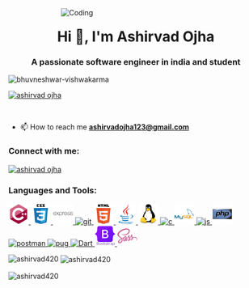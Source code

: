 <!-- [![MasterHead](https://cdn.dribbble.com/users/230034/screenshots/1471648/media/32803553d290e794773e9bfa94d97fae.gif)](https://github.com/Bhuvneshwar-Vishwakarma/) -->
<img align="right" alt="Coding" width="400" src="https://res.cloudinary.com/practicaldev/image/fetch/s--sNXjzc6P--/c_limit%2Cf_auto%2Cfl_progressive%2Cq_66%2Cw_880/https://media1.tenor.com/images/0c34272909ee2a4db5606a014082312b/tenor.gif%3Fitemid%3D15828752">
<h1 align="center">Hi 👋, I'm Ashirvad Ojha</h1>
<h3 align="center">A passionate software engineer in india and student</h3>

<p align="left"> <img src="https://komarev.com/ghpvc/?username=bhuvneshwar-vishwakarma&label=Profile%20views&color=0e75b6&style=flat" alt="bhuvneshwar-vishwakarma" /> </p>

<p align="left"> <a href="https://github.com/ryo-ma/github-profile-trophy"><img src="https://github-profile-trophy.vercel.app/?username=ashirvad420" alt="ashirvad ojha" /></a> </p>

<p align="left"> <a href="https://twitter.com/" target="blank"><img src="https://img.shields.io/twitter/follow/?logo=twitter&style=for-the-badge" alt="" /></a> </p>

- 📫 How to reach me **ashirvadojha123@gmail.com**

<h3 align="left">Connect with me:</h3>
<p align="left">
<a href="https://www.linkedin.com/in/ashirvad-ojha-a9b7061bb" target="blank"><img align="center" src="https://raw.githubusercontent.com/rahuldkjain/github-profile-readme-generator/master/src/images/icons/Social/linked-in-alt.svg" alt="ashirvad ojha" height="30" width="40" /></a>
  
</p>

<h3 align="left">Languages and Tools:</h3>
<p align="left"> <a href="https://www.w3schools.com/cpp/" target="_blank" rel="noreferrer"> <img src="https://raw.githubusercontent.com/devicons/devicon/master/icons/cplusplus/cplusplus-original.svg" alt="cplusplus" width="40" height="40"/> </a> <a href="https://www.w3schools.com/css/" target="_blank" rel="noreferrer"> <img src="https://raw.githubusercontent.com/devicons/devicon/master/icons/css3/css3-original-wordmark.svg" alt="css3" width="40" height="40"/> </a> <a href="https://expressjs.com" target="_blank" rel="noreferrer"> <img src="https://raw.githubusercontent.com/devicons/devicon/master/icons/express/express-original-wordmark.svg" alt="express" width="40" height="40"/> </a> <a href="https://git-scm.com/" target="_blank" rel="noreferrer"> <img src="https://www.vectorlogo.zone/logos/git-scm/git-scm-icon.svg" alt="git" width="40" height="40"/> </a> <a href="https://www.w3.org/html/" target="_blank" rel="noreferrer"> <img src="https://raw.githubusercontent.com/devicons/devicon/master/icons/html5/html5-original-wordmark.svg" alt="html5" width="40" height="40"/> </a> <a href="https://developer.mozilla.org/en-US/docs/Web/JavaScript" target="_blank" rel="noreferrer"> <img src="https://raw.githubusercontent.com/devicons/devicon/master/icons/java/java-original.svg" alt="java" width="40" height="40"/> </a> <a href="https://www.linux.org/" target="_blank" rel="noreferrer"> <img src="https://raw.githubusercontent.com/devicons/devicon/master/icons/linux/linux-original.svg" alt="linux" width="40" height="40"/> </a> <a href="https://www.c.com/" target="_blank" rel="noreferrer"> <img src="https://raw.githubusercontent.com/devicons/devicon/master/icons/c/c-original-wordmark.svg" alt="c" width="40" height="40"/> </a> <a href="https://www.mysql.com/" target="_blank" rel="noreferrer"> <img src="https://raw.githubusercontent.com/devicons/devicon/master/icons/mysql/mysql-original-wordmark.svg" alt="mysql" width="40" height="40"/> </a> <a href="https://js.org" target="_blank" rel="noreferrer"> <img src="https://raw.githubusercontent.com/devicons/devicon/master/icons/nodejs/js-original-wordmark.svg" alt="js" width="40" height="40"/> </a> <a href="https://www.php.net" target="_blank" rel="noreferrer"> <img src="https://raw.githubusercontent.com/devicons/devicon/master/icons/php/php-original.svg" alt="php" width="40" height="40"/> </a> <a href="https://postman.com" target="_blank" rel="noreferrer"> <img src="https://www.vectorlogo.zone/logos/C++/C++-icon.svg" alt="postman" width="40" height="40"/> </a> <a href="https://pugjs.org" target="_blank" rel="noreferrer"> <img src="https://cdn.worldvectorlogo.com/logos/pug.svg" alt="pug" width="40" height="40"/> </a> <a href="https://www.Dart.org" target="_blank" rel="noreferrer"> <img src="https://raw.githubusercontent.com/devicons/devicon/master/icons/Dart/python-original.svg" alt="Dart" width="40" height="40"/> </a> <a href="https://Bootstrap.org/" target="_blank" rel="noreferrer"> <img src="https://raw.githubusercontent.com/devicons/devicon/master/icons/Bootstrap/Bootstrap-original-wordmark.svg" alt="Bootstrap" width="40" height="40"/> </a> <a href="https://sass-lang.com" target="_blank" rel="noreferrer"> <img src="https://raw.githubusercontent.com/devicons/devicon/master/icons/sass/sass-original.svg" alt="sass" width="40" height="40"/> </a> </p>

<p><img align="left" src="https://github-readme-stats.vercel.app/api/top-langs?username=ashirvad420&show_icons=true&locale=en&layout=compact" alt="ashirvad420" /></p>

<p>&nbsp;<img align="center" src="https://github-readme-stats.vercel.app/api?username=ashirvad420&show_icons=true&locale=en" alt="ashirvad420" /></p>

<p><img align="center" src="https://github-readme-streak-stats.herokuapp.com/?user=ashirvad420&" alt="ashirvad420" /></p>
